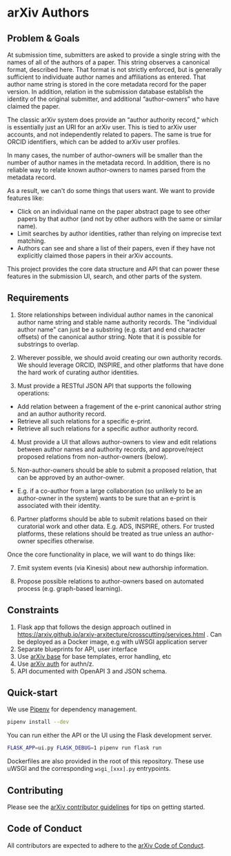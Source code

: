 # arXiv Authors

## Problem & Goals

At submission time, submitters are asked to provide a single string with the
names of all of the authors of a paper. This string observes a canonical
format, described here. That format is not strictly enforced, but is generally
sufficient to individuate author names and affiliations as entered. That author
name string is stored in the core metadata record for the paper version. In
addition, relation in the submission database establish the identity of the
original submitter, and additional “author-owners” who have claimed the paper.

The classic arXiv system does provide an “author authority record,” which is
essentially just an URI for an arXiv user. This is tied to arXiv user
accounts, and not independently related to papers. The same is true for ORCID
identifiers, which can be added to arXiv user profiles.

In many cases, the number of author-owners will be smaller than the number of
author names in the metadata record. In addition, there is no reliable way to
relate known author-owners to names parsed from the metadata record. 

As a result, we can't do some things that users want. We want to provide
features like:

  - Click on an individual name on the paper abstract page to see other papers
    by that author (and not by other authors with the same or similar name).
  - Limit searches by author identities, rather than relying on imprecise text
    matching.
  - Authors can see and share a list of their papers, even if they have not
    explicitly claimed those papers in their arXiv accounts.

This project provides the core data structure and API that can power these
features in the submission UI, search, and other parts of the system.


## Requirements

1. Store relationships between individual author names in the canonical author
   name string and stable name authority records. The "individual author name"
   can just be a substring (e.g. start and end character offsets) of the
   canonical author string. Note that it is possible for substrings to overlap.

2. Wherever possible, we should avoid creating our own authority records. We
   should leverage ORCID, INSPIRE, and other platforms that have done the hard
   work of curating author identities.

3. Must provide a RESTful JSON API that supports the following operations:

  - Add relation between a fragement of the e-print canonical author string
    and an author authority record.
  - Retrieve all such relations for a specific e-print.
  - Retrieve all such relations for a specific author authority record.

4. Must provide a UI that allows author-owners to view and edit relations
   between author names and authority records, and approve/reject proposed 
   relations from non-author-owners (below).

5. Non-author-owners should be able to submit a proposed relation, that can be
   approved by an author-owner. 
   
  - E.g. if a co-author from a large collaboration (so unlikely to be an
    author-owner in the system) wants to be sure that an e-print is associated
    with their identity.

6. Partner platforms should be able to submit relations based on their 
   curatorial work and other data. E.g. ADS, INSPIRE, others. For trusted
   platforms, these relations should be treated as true unless an author-owner
   specifies otherwise.

Once the core functionality in place, we will want to do things like:

7. Emit system events (via Kinesis) about new authorship information.

8. Propose possible relations to author-owners based on automated process
   (e.g. graph-based learning).


## Constraints

1. Flask app that follows the design approach outlined in
   https://arxiv.github.io/arxiv-arxitecture/crosscutting/services.html . Can
   be deployed as a Docker image, e.g with uWSGI application server
2. Separate blueprints for API, user interface
3. Use [arXiv base](https://github.com/arXiv/arxiv-base) for base templates,
   error handling, etc
4. Use [arXiv auth](https://github.com/arXiv/arxiv-auth) for authn/z.
5. API documented with OpenAPI 3 and JSON schema.

## Quick-start

We use [Pipenv](https://github.com/pypa/pipenv) for dependency management.

```bash
pipenv install --dev
```

You can run either the API or the UI using the Flask development server.

```bash
FLASK_APP=ui.py FLASK_DEBUG=1 pipenv run flask run
```

Dockerfiles are also provided in the root of this repository. These use uWSGI
and the corresponding ``wsgi_[xxx].py`` entrypoints.

## Contributing

Please see the [arXiv contributor
guidelines](https://github.com/arXiv/.github/blob/master/CONTRIBUTING.md) for
tips on getting started.

## Code of Conduct

All contributors are expected to adhere to the [arXiv Code of
Conduct](https://arxiv.org/help/policies/code_of_conduct).